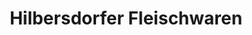 ---
title: "Hilbersdorfer Fleischwaren"
url: /halsbruecke/hilbersdorfer-fleischwaren-hauptstrasse/
shop: Metzgerei
---